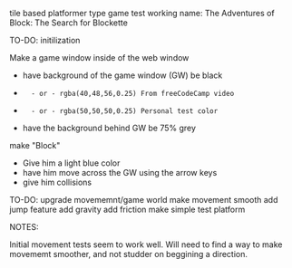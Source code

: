 tile based platformer type game test
working name:
The Adventures of Block: The Search for Blockette

TO-DO: initilization

Make a game window inside of the web window
*    have background of the game window (GW) be black
*       - or - rgba(40,48,56,0.25) From freeCodeCamp video
*       - or - rgba(50,50,50,0.25) Personal test color
*    have the background behind GW be 75% grey

make "Block"
*    Give him a light blue color
*    have him move across the GW using the arrow keys
*    give him collisions

TO-DO: upgrade movememnt/game world
    make movement smooth
    add jump feature
    add gravity
    add friction
    make simple test platform

NOTES:

Initial movement tests seem to work well. Will need to find a way to make movememt smoother, and not studder on beggining a direction.

